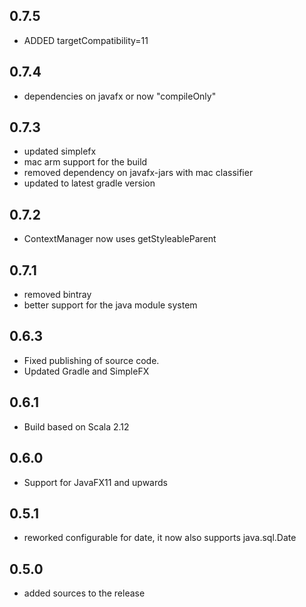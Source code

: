 
## 0.7.5
 - ADDED targetCompatibility=11

## 0.7.4
 - dependencies on javafx or now "compileOnly"
## 0.7.3
 - updated simplefx
 - mac arm support for the build
 - removed dependency on javafx-jars with mac classifier
 - updated to latest gradle version

## 0.7.2
 - ContextManager now uses getStyleableParent

## 0.7.1
 - removed bintray
 - better support for the java module system

## 0.6.3
- Fixed publishing of source code.
- Updated Gradle and SimpleFX

## 0.6.1
- Build based on Scala 2.12
## 0.6.0
- Support for JavaFX11 and upwards

## 0.5.1
- reworked configurable for date, it now also supports java.sql.Date

## 0.5.0
 - added sources to the release 